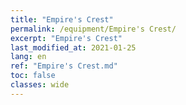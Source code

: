 ```yaml
---
title: "Empire's Crest"
permalink: /equipment/Empire's Crest/
excerpt: "Empire's Crest"
last_modified_at: 2021-01-25
lang: en
ref: "Empire's Crest.md"
toc: false
classes: wide
---
```


